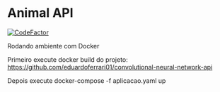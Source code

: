 # Animal API
[![CodeFactor](https://www.codefactor.io/repository/github/eduardoferrari01/animal-api/badge)](https://www.codefactor.io/repository/github/eduardoferrari01/animal-api)

Rodando ambiente com Docker

Primeiro execute docker build do projeto: https://github.com/eduardoferrari01/convolutional-neural-network-api

Depois execute docker-compose -f aplicacao.yaml up
